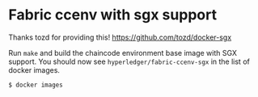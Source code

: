 <!---
Licensed under Creative Commons Attribution 4.0 International License
https://creativecommons.org/licenses/by/4.0/
--->
# Fabric ccenv with sgx support

Thanks tozd for providing this! https://github.com/tozd/docker-sgx

Run `make` and build the chaincode environment base image with SGX support. 
You should now see ``hyperledger/fabric-ccenv-sgx`` in the list of docker images.

    $ docker images


